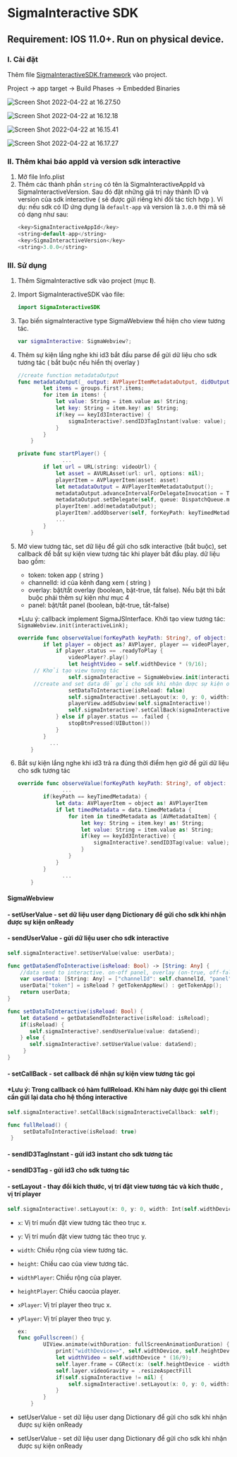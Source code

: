 # SigmaInteractive SDK

## Requirement: IOS 11.0+. Run on physical device.

### I. Cài đặt

Thêm file [SigmaInteractiveSDK.framework](https://github.com/phamngochai123/sigma-interactive-sdk-example/tree/mobile-ios/SigmaInteractiveSDK.framework) vào project.

Project -> app target -> Build Phases -> Embedded Binaries

![Screen Shot 2022-04-22 at 16.27.50](https://i.ibb.co/YyLx4C8/Screen-Shot-2022-04-22-at-16-27-50.png)

![Screen Shot 2022-04-22 at 16.12.18](https://i.ibb.co/FgcCzQW/Screen-Shot-2022-04-22-at-16-12-18.png)

![Screen Shot 2022-04-22 at 16.15.41](https://i.ibb.co/CbhjSLh/Screen-Shot-2022-04-22-at-16-15-41.jpg)

![Screen Shot 2022-04-22 at 16.17.27](https://i.ibb.co/M9489JD/Screen-Shot-2022-04-22-at-16-17-27.jpg)

### II. Thêm khai báo appId và version sdk interactive

1. Mở file Info.plist
2. Thêm các thành phần `string` có tên là SigmaInteractiveAppId và SigmaInteractiveVersion. Sau đó đặt những giá trị này thành ID và version của sdk interactive ( sẽ được gửi riêng khi đối tác tích hợp ). Ví dụ: nếu sdk có ID ứng dụng là `default-app` và version là `3.0.0` thì mã sẽ có dạng như sau:
   ```swift
   <key>SigmaInteractiveAppId</key>
   <string>default-app</string>
   <key>SigmaInteractiveVersion</key>
   <string>3.0.0</string>
   ```

### III. Sử dụng

1. Thêm SigmaInteractive sdk vào project (mục **I**).
2. Import SigmaInteractiveSDK vào file:

   ```swift
   import SigmaInteractiveSDK
   ```
3. Tạo biến sigmaInteractive type SigmaWebview thể hiện cho view tương tác.

   ```swift
   var sigmaInteractive: SigmaWebview?;
   ```
4. Thêm sự kiện lắng nghe khi id3 bắt đầu parse để gửi dữ liệu cho sdk tương tác ( bắt buộc nếu hiển thị overlay )

   ```swift
   //create function metadataOutput
   func metadataOutput(_ output: AVPlayerItemMetadataOutput, didOutputTimedMetadataGroups groups: [AVTimedMetadataGroup], from track: AVPlayerItemTrack?) {
           let items = groups.first?.items;
           for item in items! {
               let value: String = item.value as! String;
               let key: String = item.key! as! String;
               if(key == keyId3Interactive) {
                   sigmaInteractive?.sendID3TagInstant(value: value);
               }
           }
       }

   private func startPlayer() {
                 ...
           if let url = URL(string: videoUrl) {
               let asset = AVURLAsset(url: url, options: nil);
               playerItem = AVPlayerItem(asset: asset)
               let metadataOutput = AVPlayerItemMetadataOutput();
               metadataOutput.advanceIntervalForDelegateInvocation = TimeInterval(Int.max);
               metadataOutput.setDelegate(self, queue: DispatchQueue.main);
               playerItem!.add(metadataOutput);
               playerItem?.addObserver(self, forKeyPath: keyTimedMetadata, options: [], context: nil)
               ...
           }
       }
   ```
5. Mở view tương tác, set dữ liệu để gửi cho sdk interactive (bắt buộc), set callback để bắt sự kiện view tương tác khi player bắt đầu play.
   dữ liệu bao gồm:

   * token: token app ( string )
   * channelId: id của kênh đang xem ( string )
   * overlay: bật/tắt overlay (boolean, bật-true, tắt false). Nếu bật thì bắt buộc phải thêm sự kiện như mục 4
   * panel: bật/tắt panel (boolean, bật-true, tắt-false)

   *Lưu ý: callback implement SigmaJSInterface.
   Khởi tạo view tương tác: `SigmaWebview.init(interactiveLink);`

   ```swift
   override func observeValue(forKeyPath keyPath: String?, of object: Any?, change: [NSKeyValueChangeKey : Any]?, context: UnsafeMutableRawPointer?) {
           if let player = object as? AVPlayer, player == videoPlayer, keyPath == "status" {
               if player.status == .readyToPlay {
                   videoPlayer?.play()
                   let heightVideo = self.widthDevice * (9/16);
   		// Khởi tạo view tương tác
                   self.sigmaInteractive = SigmaWebview.init(interactiveLink);
   		//create and set data để gửi cho sdk khi nhận được sự kiện onReady
                   setDataToInteractive(isReload: false)
                   self.sigmaInteractive!.setLayout(x: 0, y: 0, width: Int(self.widthDevice), height: Int(self.heightDevice - topSafeArea), xPlayer: 0, yPlayer: 0, widthPlayer: Int(self.widthDevice), heightPlayer: Int(heightVideo))
                   playerView.addSubview(self.sigmaInteractive!)
                   self.sigmaInteractive?.setCallBack(sigmaInteractiveCallback: self);
               } else if player.status == .failed {
                   stopBtnPressed(UIButton())
               }
           }
             ...
       }
   ```
6. Bắt sự kiện lắng nghe khi id3 trả ra đúng thời điểm hẹn giờ để gửi dữ liệu cho sdk tương tác

   ```swift
   override func observeValue(forKeyPath keyPath: String?, of object: Any?, change: [NSKeyValueChangeKey : Any]?, context: UnsafeMutableRawPointer?) {
                 ...
           if(keyPath == keyTimedMetadata) {
               let data: AVPlayerItem = object as! AVPlayerItem
               if let timedMetadata = data.timedMetadata {
                   for item in timedMetadata as [AVMetadataItem] {
                       let key: String = item.key! as! String;
                       let value: String = item.value as! String;
                       if(key == keyId3Interactive) {
                           sigmaInteractive?.sendID3Tag(value: value);
                       }
                   }
               }
           }
                 ...
       }
   ```

#### SigmaWebview

#### - setUserValue - set dữ liệu user dạng Dictionary để gửi cho sdk khi nhận được sự kiện onReady

#### - sendUserValue - gửi dữ liệu user cho sdk interactive

```swift
self.sigmaInteractive?.setUserValue(value: userData);

func getDataSendToInteractive(isReload: Bool) -> [String: Any] {
    //data send to interactive. on-off panel, overlay (on-true, off-false)
    var userData: [String: Any] = ["channelId": self.channelId, "panel": true, "overlay": true];
    userData["token"] = isReload ? getTokenAppNew() : getTokenApp();
    return userData;
}

func setDataToInteractive(isReload: Bool) {
    let dataSend = getDataSendToInteractive(isReload: isReload);
    if(isReload) {
       self.sigmaInteractive?.sendUserValue(value: dataSend);
    } else {
       self.sigmaInteractive?.setUserValue(value: dataSend);
     }
}
```

#### - setCallBack - set callback để nhận sự kiện view tương tác gọi

#### *Lưu ý: Trong callback có hàm fullReload. Khi hàm này được gọi thì client cần gửi lại data cho hệ thống interactive

```swift
self.sigmaInteractive?.setCallBack(sigmaInteractiveCallback: self);

func fullReload() {
     setDataToInteractive(isReload: true)
 }
```

#### - sendID3TagInstant - gửi id3 instant cho sdk tương tác

#### - sendID3Tag - gửi id3 cho sdk tương tác

#### - setLayout - thay đổi kích thước, vị trí đặt view tương tác và kích thước , vị trí player

```swift
self.sigmaInteractive!.setLayout(x: 0, y: 0, width: Int(self.widthDevice), height: Int(self.heightDevice), xPlayer: 0, yPlayer: 0, widthPlayer: Int(self.widthDevice), heightPlayer: Int(heightVideo))
```

- `x`: Vị trí muốn đặt view tương tác theo trục x.
- `y`: Vị trí muốn đặt view tương tác theo trục y.
- `width`: Chiều rộng của view tương tác.
- `height`: Chiều cao của view tương tác.
- `widthPlayer`: Chiều rộng của player.
- `heightPlayer`: Chiều caocủa player.
- `xPlayer`: Vị trí player theo trục x.
- `yPlayer`: Vị trí player theo trục y.

  ```swift
  ex:
  func goFullscreen() {
          UIView.animate(withDuration: fullScreenAnimationDuration) {
              print("widthDevice=>", self.widthDevice, self.heightDevice)
              let widthVideo = self.widthDevice * (16/9);
              self.layer.frame = CGRect(x: (self.heightDevice - widthVideo) / 2, y: 0, width: widthVideo, height: self.widthDevice)
              self.layer.videoGravity = .resizeAspectFill
              if(self.sigmaInteractive != nil) {
                  self.sigmaInteractive!.setLayout(x: 0, y: 0, width: Int(self.heightDevice), height: Int(self.widthDevice), xPlayer: 0, yPlayer: 0, widthPlayer: Int(self.heightDevice), heightPlayer: Int(self.widthDevice))
              }
          }
      }
  ```

- setUserValue - set dữ liệu user dạng Dictionary để gửi cho sdk khi nhận được sự kiện onReady

- setUserValue - set dữ liệu user dạng Dictionary để gửi cho sdk khi nhận được sự kiện onReady
